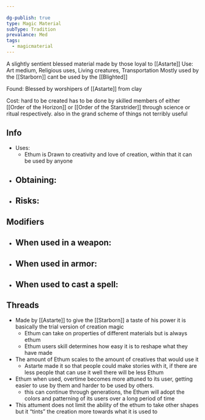 ```yaml
---
 
dg-publish: true
type: Magic Material
subType: Tradition
prevalance: Med
tags:
  - magicmaterial
---
```

A slightly sentient blessed material made by those loyal to [[Astarte]]
Use: Art medium, Religious uses, Living creatures, Transportation
Mostly used by the [[Starborn]] cant be used by the [[Blighted]]

Found: Blessed by worshipers of [[Astarte]] from clay

Cost: hard to be created has to be done by skilled members of either [[Order of the Horizon]] or [[Order of the Starstrider]] through science or ritual respectively. also in the grand scheme of things not terribly useful
## Info
- Uses:
	- Ethum is Drawn to creativity and love of creation, within that it can be used by anyone
- Obtaining:
	- 
- Risks:
	- 
## Modifiers
- When used in a weapon:
	- 
- When used in armor:
	- 
- When used to cast a spell:
	- 
## Threads
- Made by [[Astarte]] to give the [[Starborn]] a taste of his power it is basically the trial version of creation magic
	- Ethum can take on properties of different materials but is always ethum
	- Ethum users skill determines how easy it is to reshape what they have made
- The amount of Ethum scales to the amount of creatives that would use it
	- Astarte made it so that people could make stories with it, if there are less people that can use it well there will be less Ethum
- Ethum when used, overtime becomes more attuned to its user, getting easier to use by them and harder to be used by others.
	- this can continue through generations, the Ethum will adopt the colors and patterning of its users over a long period of time
- This attument does not limit the ability of the ethum to take other shapes but it “tints” the creation more towards what it is used to